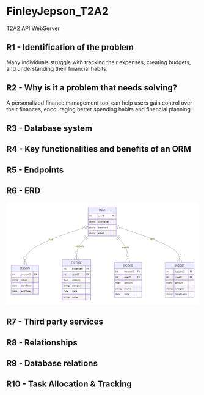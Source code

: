 # FinleyJepson_T2A2

 T2A2 API WebServer

## R1 - Identification of the problem

Many individuals struggle with tracking their expenses, creating budgets, and understanding their financial habits.

## R2 - Why is it a problem that needs solving?

A personalized finance management tool can help users gain control over their finances, encouraging better spending habits and financial planning.

## R3 - Database system

## R4 - Key functionalities and benefits of an ORM

## R5 - Endpoints

## R6 - ERD

![Alt text](image.png)

## R7 - Third party services

## R8 - Relationships

## R9 - Database relations

## R10 - Task Allocation & Tracking
